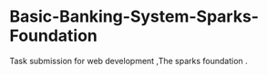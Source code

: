 # Basic-Banking-System-Sparks-Foundation
Task submission for web development ,The sparks foundation .
